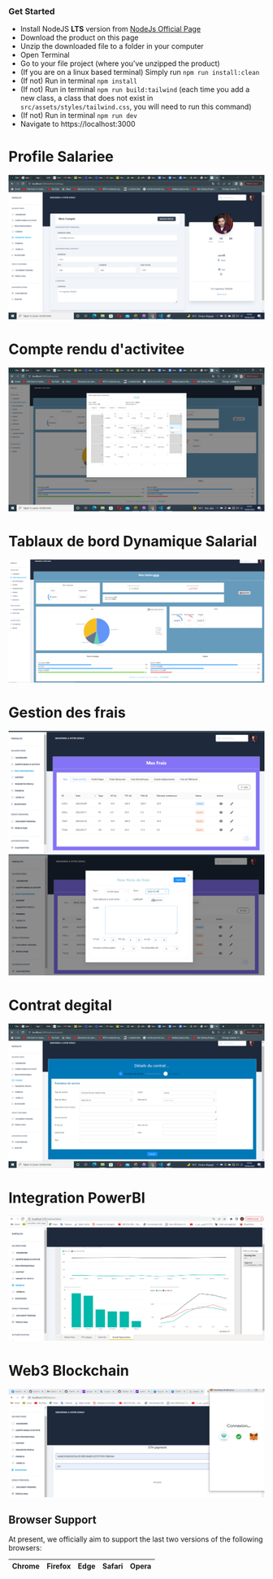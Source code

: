 ### Get Started

- Install NodeJS **LTS** version from <a href="https://nodejs.org/en/?ref=creativetim">NodeJs Official Page</a>
- Download the product on this page
- Unzip the downloaded file to a folder in your computer
- Open Terminal
- Go to your file project (where you’ve unzipped the product)
- (If you are on a linux based terminal) Simply run `npm run install:clean`
- (If not) Run in terminal `npm install`
- (If not) Run in terminal `npm run build:tailwind` (each time you add a new class, a class that does not exist in `src/assets/styles/tailwind.css`, you will need to run this command)
- (If not) Run in terminal `npm run dev`
- Navigate to https://localhost:3000

# Profile Salariee 

![Notus NextJS](https://github.com/OunifiSamir/Pim_PS/blob/main/Portalite/uploads/3.png?raw=true)

# Compte rendu d'activitee 

![Notus NextJS](https://github.com/OunifiSamir/Pim_PS/blob/main/Portalite/uploads/5.png?raw=true)

# Tablaux de bord Dynamique Salarial 

![Notus NextJS](https://github.com/OunifiSamir/Pim_PS/blob/main/Portalite/uploads/4.png?raw=true)

# Gestion des frais 

![Notus NextJS](https://github.com/OunifiSamir/Pim_PS/blob/main/Portalite/uploads/6.png?raw=true)
![Notus NextJS](https://github.com/OunifiSamir/Pim_PS/blob/main/Portalite/uploads/7.png?raw=true)


# Contrat degital 

![Notus NextJS](https://github.com/OunifiSamir/Pim_PS/blob/main/Portalite/uploads/8.png?raw=true)

# Integration PowerBI 

![Notus NextJS](https://github.com/OunifiSamir/Pim_PS/blob/main/Portalite/uploads/2.png?raw=true)

# Web3 Blockchain 

![Notus NextJS](https://github.com/OunifiSamir/Pim_PS/blob/main/Portalite/uploads/1.png?raw=true)






## Browser Support

At present, we officially aim to support the last two versions of the following browsers:

| Chrome | Firefox | Edge | Safari | Opera |
|:---:|:---:|:---:|:---:|:---:|


